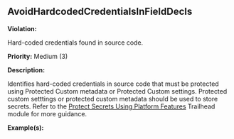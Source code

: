 AvoidHardcodedCredentialsInFieldDecls[](#avoidhardcodedcredentialsinfielddecls)
------------------------------------------------------------------------------------------------------------------------------------------------------

**Violation:**

   Hard-coded credentials found in source code.


**Priority:** Medium (3)

**Description:**

   Identifies hard-coded credentials in source code that must be protected using Protected Custom metadata or Protected Custom settings.
Protected custom setttings or protected custom metadata should be used to store secrets.
Refer to the [Protect Secrets Using Platform Features](https://trailhead.salesforce.com/content/learn/modules/secure-secrets-storage/protect-secrets-using-platform-features) Trailhead module for more guidance.
  

**Example(s):**

